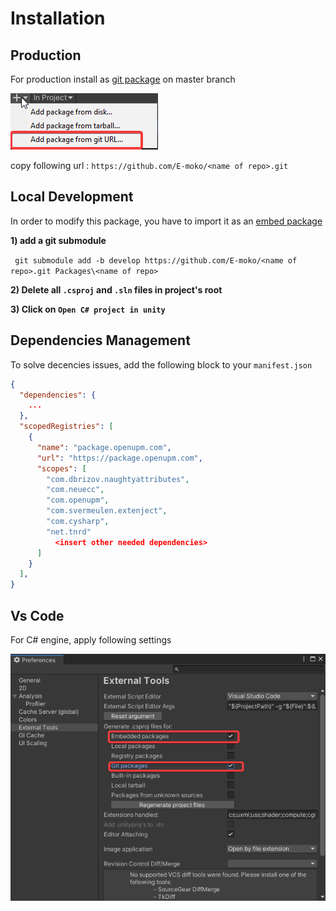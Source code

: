 # Installation

## Production 

For production install as [git package](https://docs.unity3d.com/Manual/upm-ui-giturl.html) on master branch 

![package-manager](ressources/package_manager.png)

copy following url : `https://github.com/E-moko/<name of repo>.git`

## Local Development

In order to modify this package, you have to import it as an [embed package](https://docs.unity3d.com/Manual/CustomPackages.html#EmbedMe) 

**1) add a git submodule**

` git submodule add -b develop https://github.com/E-moko/<name of repo>.git Packages\<name of repo>`

**2) Delete all `.csproj` and `.sln` files in project's root**

**3) Click on `Open C# project in unity`**



## Dependencies Management

To solve decencies issues, add the following block to your `manifest.json`

```json
{
  "dependencies": {
  	...
  },
  "scopedRegistries": [
    {
      "name": "package.openupm.com",
      "url": "https://package.openupm.com",
      "scopes": [
        "com.dbrizov.naughtyattributes",
        "com.neuecc",
        "com.openupm",
        "com.svermeulen.extenject",
        "com.cysharp",
        "net.tnrd"
          <insert other needed dependencies>
      ]
    }
  ],
}
```



## Vs Code

For C# engine, apply following settings 

![unity-config](ressources/unity_config.png) 

